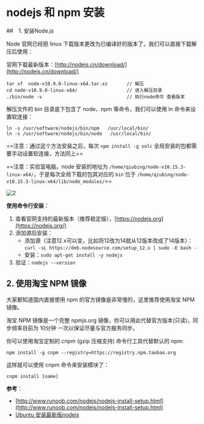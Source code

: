 # nodejs 和 npm 安装

##　1. 安装Node.js

Node 官网已经把 linux 下载版本更改为已编译好的版本了，我们可以直接下载解压后使用：

官网下载最新版本：[http://nodejs.cn/download/](http://nodejs.cn/download/)

```shell
tar xf  node-v10.9.0-linux-x64.tar.xz       // 解压
cd node-v10.9.0-linux-x64/                  // 进入解压目录
./bin/node -v                               // 执行node命令 查看版本
```

解压文件的 bin 目录底下包含了 node、npm 等命令，我们可以使用 ln 命令来设置软连接：

```shell
ln -s /usr/software/nodejs/bin/npm   /usr/local/bin/
ln -s /usr/software/nodejs/bin/node   /usr/local/bin/
```

==注意：通过这个方法安装之后，每次 `npm install -g solc` 全局安装的包都需要手动设置软连接，方法同上==

==注意：实验室电脑，node 安装的地址为 `/home/qiubing/node-v10.15.3-linux-x64/`，于是每次全局下载的包其对应的 `bin` 位于 `/home/qiubing/node-v10.15.3-linux-x64/lib/node_modules/`==

![2](http://ww1.sinaimg.cn/large/006alGmrly1g2jq6ewtiuj30m70dnaj8.jpg)

**使用命令行安装**：

1. 查看官网支持的最新版本（推荐稳定版），[https://nodejs.org](https://nodejs.org/)
2. 添加源后安装：
   - 添加源（注意12.x可以变，比如将12改为14就从12版本改成了14版本）：`curl -sL https://deb.nodesource.com/setup_12.x | sudo -E bash -`
   - 安装：`sudo apt-get install -y nodejs`
3. 验证：`nodejs --version`

## 2. 使用淘宝 NPM 镜像

大家都知道国内直接使用 npm 的官方镜像是非常慢的，这里推荐使用淘宝 NPM 镜像。

淘宝 NPM 镜像是一个完整 npmjs.org 镜像，你可以用此代替官方版本(只读)，同步频率目前为 10分钟 一次以保证尽量与官方服务同步。

你可以使用淘宝定制的 cnpm (gzip 压缩支持) 命令行工具代替默认的 npm:

```shell
npm install -g cnpm --registry=https://registry.npm.taobao.org
```

这样就可以使用 cnpm 命令来安装模块了：

```shell
cnpm install [name]
```

**参考**：

- [http://www.runoob.com/nodejs/nodejs-install-setup.html](http://www.runoob.com/nodejs/nodejs-install-setup.html)
- [Ubuntu 安装最新版nodejs](https://www.cnblogs.com/feiquan/p/11223487.html)